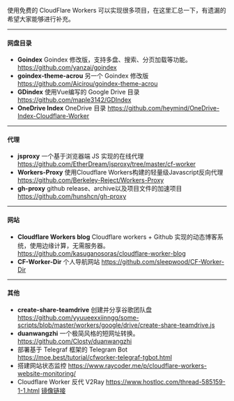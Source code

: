 使用免费的 CloudFlare Workers 可以实现很多项目，在这里汇总一下，有遗漏的希望大家能够进行补充。

------

#### **网盘目录**

- **Goindex**
    Goindex 修改版，支持多盘、搜索、分页加载等功能。
    https://github.com/yanzai/goindex
- **goindex-theme-acrou**
    另一个 Goindex 修改版
    https://github.com/Aicirou/goindex-theme-acrou
- **GDindex**
    使用Vue编写的 Google Drive 目录
    https://github.com/maple3142/GDIndex
- **OneDrive Index**
    OneDrive 目录
    https://github.com/heymind/OneDrive-Index-Cloudflare-Worker

------

#### **代理**

- **jsproxy**
    一个基于浏览器端 JS 实现的在线代理
    https://github.com/EtherDream/jsproxy/tree/master/cf-worker
- **Workers-Proxy**
    使用Cloudflare Workers构建的轻量级Javascript反向代理
    https://github.com/Berkeley-Reject/Workers-Proxy
- **gh-proxy**
    github release、archive以及项目文件的加速项目
    https://github.com/hunshcn/gh-proxy

------

#### **网站**

- **Cloudflare Workers blog**
    Cloudflare workers + Github 实现的动态博客系统，使用边缘计算，无需服务器。
    https://github.com/kasuganosoras/cloudflare-worker-blog
- **CF-Worker-Dir**
    个人导航网站
    https://github.com/sleepwood/CF-Worker-Dir

------

#### **其他**

- **create-share-teamdrive**
    创建并分享谷歌团队盘
    https://github.com/yyuueexxiinngg/some-scripts/blob/master/workers/google/drive/create-share-teamdrive.js
- **duanwangzhi**
    一个极简风格的短网址转换。
    https://github.com/Closty/duanwangzhi
- 部署基于 Telegraf 框架的 Telegram Bot
    https://moe.best/tutorial/cfworker-telegraf-tgbot.html
- 搭建网站状态监控
    https://www.raycoder.me/p/cloudflare-workers-website-monitoring/
- Cloudflare Worker 反代 V2Ray
    https://www.hostloc.com/thread-585159-1-1.html
    [镜像链接](https://lowvps.cn/cloudflare-worker-反代-v2ray)